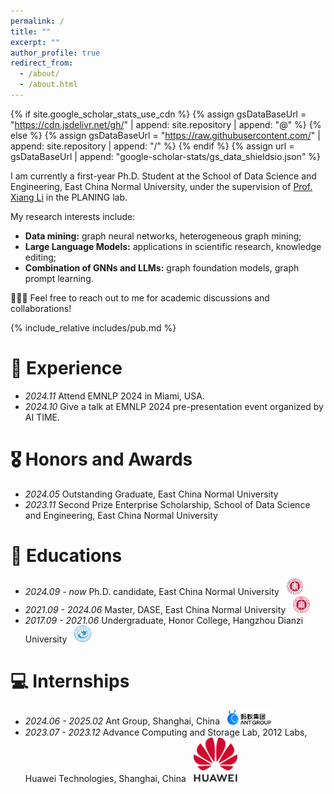 ```yaml
---
permalink: /
title: ""
excerpt: ""
author_profile: true
redirect_from: 
  - /about/
  - /about.html
---
```


{% if site.google_scholar_stats_use_cdn %}
{% assign gsDataBaseUrl = "https://cdn.jsdelivr.net/gh/" | append: site.repository | append: "@" %}
{% else %}
{% assign gsDataBaseUrl = "https://raw.githubusercontent.com/" | append: site.repository | append: "/" %}
{% endif %}
{% assign url = gsDataBaseUrl | append: "google-scholar-stats/gs_data_shieldsio.json" %}

<span class='anchor' id='about-me'></span>

I am currently a first-year Ph.D. Student at the School of Data Science and Engineering, East China Normal University, under the supervision of [Prof. Xiang Li](https://lixiang3776.github.io/) in the PLANING lab.

My research interests include:
- **Data mining:** graph neural networks, heterogeneous graph mining;
- **Large Language Models:** applications in scientific research, knowledge editing;
- **Combination of GNNs and LLMs:** graph foundation models, graph prompt learning.
<!-- My research interests include data mining, especially graph mining. The research work I have been involved in encompasses heterogeneous graph mining and weakly supervised learning on graphs. -->
<!-- Currently I am exploring the integration of Large Language Models (LLMs) with Graph Neural Networks (GNNs). -->

<!-- https://scholar.google.com.hk/citations?user=EH6ntM0AAAAJ&hl=zh-CN&oi=ao -->

🎉🎉🎉 Feel free to reach out to me for academic discussions and collaborations!

<!-- 🎉✨🎆 Let’s welcome the New Year together! -->

<!-- # 🔥 News -->
<!-- - *2022.02*: &nbsp;🎉🎉 Lorem ipsum dolor sit amet, consectetur adipiscing elit. Vivamus ornare aliquet ipsum, ac tempus justo dapibus sit amet. 
- *2022.02*: &nbsp;🎉🎉 Lorem ipsum dolor sit amet, consectetur adipiscing elit. Vivamus ornare aliquet ipsum, ac tempus justo dapibus sit amet.  -->

<span class='anchor' id='publications'></span>

{% include_relative includes/pub.md %}


# 🌟 Experience

- *2024.11* Attend EMNLP 2024 in Miami, USA.
- *2024.10* Give a talk at EMNLP 2024 pre-presentation event organized by AI TIME.


# 🎖 Honors and Awards
- *2024.05* Outstanding Graduate, East China Normal University
- *2023.11* Second Prize Enterprise Scholarship, School of Data Science and Engineering, East China Normal University

# 📖 Educations
- *2024.09 - now*    Ph.D. candidate, East China Normal University &nbsp; <img src='./images/logos/ecnu.png' style='width: 1.90em;'>
- *2021.09 - 2024.06*   Master, DASE, East China Normal University &nbsp; <img src='./images/logos/ecnu.png' style='width: 1.90em;'>
- *2017.09 - 2021.06*   Undergraduate, Honor College, Hangzhou Dianzi University &nbsp; <img src='./images/logos/hdu.png' style='width: 1.90em;'>

<!-- # 💬 Invited Talks
- *2021.06*, Lorem ipsum dolor sit amet, consectetur adipiscing elit. Vivamus ornare aliquet ipsum, ac tempus justo dapibus sit amet. 
- *2021.03*, Lorem ipsum dolor sit amet, consectetur adipiscing elit. Vivamus ornare aliquet ipsum, ac tempus justo dapibus sit amet.  \| [\[video\]](https://github.com/) -->

# 💻 Internships
- *2024.06 - 2025.02* Ant Group, Shanghai, China &nbsp; <img src='./images/logos/ant_group.png' style='width: 5em;'>
- *2023.07 - 2023.12* Advance Computing and Storage Lab, 2012 Labs, Huawei Technologies, Shanghai, China &nbsp; <img src='./images/logos/huawei.png' style='width: 5em;'>